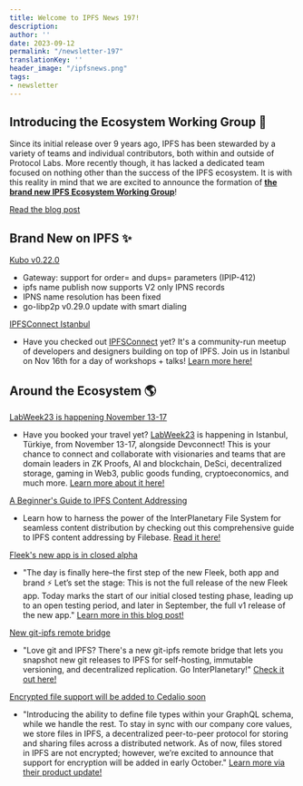 ```yaml
---
title: Welcome to IPFS News 197!
description: 
author: ''
date: 2023-09-12
permalink: "/newsletter-197"
translationKey: ''
header_image: "/ipfsnews.png"
tags:
- newsletter
---
```


## **Introducing the Ecosystem Working Group 🔭**

Since its initial release over 9 years ago, IPFS has been stewarded by a variety of teams and individual contributors, both within and outside of Protocol Labs. More recently though, it has lacked a dedicated team focused on nothing other than the success of the IPFS ecosystem. It is with this reality in mind that we are excited to announce the formation of **[the brand new IPFS Ecosystem Working Group](https://blog.ipfs.tech/2023-introducing-the-ecosystem-working-group/)**!

<a href="https://blog.ipfs.tech/2023-introducing-the-ecosystem-working-group/" class="cta-button">Read the blog post</a>

## **Brand New on IPFS ✨**

[Kubo v0.22.0](https://github.com/ipfs/kubo/releases/tag/v0.22.0)

- Gateway: support for order= and dups= parameters (IPIP-412)
- ipfs name publish now supports V2 only IPNS records
- IPNS name resolution has been fixed
- go-libp2p v0.29.0 update with smart dialing

[IPFSConnect Istanbul](https://istanbul2023.ipfsconnect.org/)

- Have you checked out [IPFSConnect](https://twitter.com/IPFSConnect) yet? It's a community-run meetup of developers and designers building on top of IPFS. Join us in Istanbul on Nov 16th for a day of workshops + talks! [Learn more here!](https://istanbul2023.ipfsconnect.org/)

## **Around the Ecosystem 🌎**

[LabWeek23 is happening November 13-17](https://23.labweek.io/)

- Have you booked your travel yet? [LabWeek23](https://23.labweek.io/) is happening in Istanbul, Türkiye, from November 13-17, alongside Devconnect! This is your chance to connect and collaborate with visionaries and teams that are domain leaders in ZK Proofs, AI and blockchain, DeSci, decentralized storage, gaming in Web3, public goods funding, cryptoeconomics, and much more. [Learn more about it here!](https://23.labweek.io/)

[A Beginner's Guide to IPFS Content Addressing](https://filebase.com/blog/a-beginners-guide-to-ipfs-content-addressing/)

- Learn how to harness the power of the InterPlanetary File System for seamless content distribution by checking out this comprehensive guide to IPFS content addressing by Filebase. [Read it here!](https://filebase.com/blog/a-beginners-guide-to-ipfs-content-addressing/)

[Fleek's new app is in closed alpha](https://blog.fleek.xyz/post/fleekxyz-alpha-release/)

- "The day is finally here–the first step of the new Fleek, both app and brand ⚡ Let’s set the stage: This is not the full release of the new Fleek app. Today marks the start of our initial closed testing phase, leading up to an open testing period, and later in September, the full v1 release of the new app." [Learn more in this blog post!](https://blog.fleek.xyz/post/fleekxyz-alpha-release/)

[New git-ipfs remote bridge](https://twitter.com/momack28/status/1697072752266706979?s=20)

- "Love git and IPFS? There's a new git-ipfs remote bridge that lets you snapshot new git releases to IPFS for self-hosting, immutable versioning, and decentralized replication. Go InterPlanetary!" [Check it out here!](https://github.com/ElettraSciComp/Git-IPFS-Remote-Bridge)

[Encrypted file support will be added to Cedalio soon](https://medium.com/@cedalio/product-update-uploading-files-has-never-been-easier-7b328def728a)

- "Introducing the ability to define file types within your GraphQL schema, while we handle the rest. To stay in sync with our company core values, we store files in IPFS, a decentralized peer-to-peer protocol for storing and sharing files across a distributed network. As of now, files stored in IPFS are not encrypted; however, we’re excited to announce that support for encryption will be added in early October." [Learn more via their product update!](https://medium.com/@cedalio/product-update-uploading-files-has-never-been-easier-7b328def728a)
